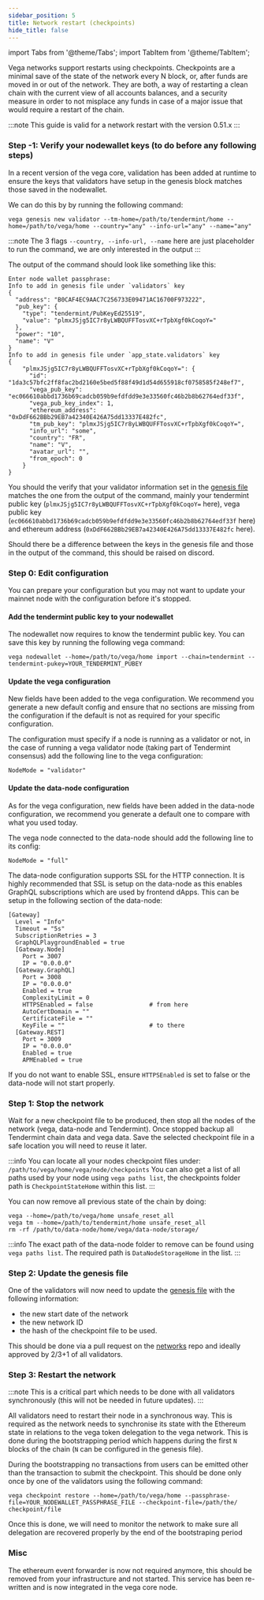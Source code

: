 ```yaml
---
sidebar_position: 5
title: Network restart (checkpoints)
hide_title: false
---
```


import Tabs from '@theme/Tabs';
import TabItem from '@theme/TabItem';

Vega networks support restarts using checkpoints. Checkpoints are a minimal save of the state of the network every N block, or, after funds are moved in or out of the network. They are both, a way of restarting a clean chain with the current view of all accounts balances, and a security measure in order to not misplace any funds in case of a major issue that would require a restart of the chain.

:::note
This guide is valid for a network restart with the version 0.51.x
:::


### Step -1: Verify your nodewallet keys (to do before any following steps)

In a recent version of the vega core, validation has been added at runtime to ensure the keys that validators have setup in the genesis block matches those saved in the nodewallet.

We can do this by by running the following command:
```
vega genesis new validator --tm-home=/path/to/tendermint/home --home=/path/to/vega/home --country="any" --info-url="any" --name="any"
```

:::note
The 3 flags `--country, --info-url, --name` here are just placeholder to run the command, we are only interested in the output
:::

The output of the command should look like something like this:
```
Enter node wallet passphrase:
Info to add in genesis file under `validators` key
{
  "address": "B0CAF4EC9AAC7C256733E09471AC16700F973222",
  "pub_key": {
    "type": "tendermint/PubKeyEd25519",
    "value": "plmxJSjg5IC7r8yLWBQUFFTosvXC+rTpbXgf0kCoqoY="
  },
  "power": "10",
  "name": "V"
}
Info to add in genesis file under `app_state.validators` key
{
    "plmxJSjg5IC7r8yLWBQUFFTosvXC+rTpbXgf0kCoqoY=": {
      "id": "1da3c57bfc2ff8fac2bd2160e5bed5f88f49d1d54d655918cf0758585f248ef7",
      "vega_pub_key": "ec066610abbd1736b69cadcb059b9efdfdd9e3e33560fc46b2b8b62764edf33f",
      "vega_pub_key_index": 1,
      "ethereum_address": "0xDdF662BBb29EB7a42340E426A75dd13337E482fc",
      "tm_pub_key": "plmxJSjg5IC7r8yLWBQUFFTosvXC+rTpbXgf0kCoqoY=",
      "info_url": "some",
      "country": "FR",
      "name": "V",
      "avatar_url": "",
      "from_epoch": 0
    }
}
```

You should the verify that your validator information set in the [genesis file](https://github.com/vegaprotocol/networks/blob/master/mainnet1/genesis.json) matches the one from the output of the command, mainly your tendermint public key (`plmxJSjg5IC7r8yLWBQUFFTosvXC+rTpbXgf0kCoqoY=` here), vega public key (`ec066610abbd1736b69cadcb059b9efdfdd9e3e33560fc46b2b8b62764edf33f` here) and ethereum address (`0xDdF662BBb29EB7a42340E426A75dd13337E482fc` here).

Should there be a difference between the keys in the genesis file and those in the output of the command, this should be raised on discord.

### Step 0: Edit configuration

You can prepare your configuration but you may not want to update your mainnet node with the configuration before it's stopped.

#### Add the tendermint public key to your nodewallet

The nodewallet now requires to know the tendermint public key. You can save this key by running the following vega command:
```
vega nodewallet --home=/path/to/vega/home import --chain=tendermint --tendermint-pukey=YOUR_TENDERMINT_PUBEY
```

#### Update the vega configuration

New fields have been added to the vega configuration. We recommend you generate a new default config and ensure that no sections are missing from the configuration if the default is not as required for your specific configuration.

The configuration must specify if a node is running as a validator or not, in the case of running a vega validator node (taking part of Tendermint consensus) add the following line to the vega configuration:
```
NodeMode = "validator"
```

#### Update the data-node configuration

As for the vega configuration, new fields have been added in the data-node configuration, we recommend you generate a default one to compare with what you used today.

The vega node connected to the data-node should add the following line to its config:
```
NodeMode = "full"
```

The data-node configuration supports SSL for the HTTP connection. It is highly recommended that SSL is setup on the data-node as this enables GraphQL subscriptions which are used by frontend dApps.
This can be setup in the following section of the data-node:
```
[Gateway]
  Level = "Info"
  Timeout = "5s"
  SubscriptionRetries = 3
  GraphQLPlaygroundEnabled = true
  [Gateway.Node]
    Port = 3007
    IP = "0.0.0.0"
  [Gateway.GraphQL]
    Port = 3008
    IP = "0.0.0.0"
    Enabled = true
    ComplexityLimit = 0
    HTTPSEnabled = false                # from here
    AutoCertDomain = ""
    CertificateFile = ""
    KeyFile = ""                        # to there
  [Gateway.REST]
    Port = 3009
    IP = "0.0.0.0"
    Enabled = true
    APMEnabled = true
```

If you do not want to enable SSL, ensure `HTTPSEnabled` is set to false or the data-node will not start properly.

### Step 1: Stop the network

Wait for a new checkpoint file to be produced, then stop all the nodes of the network (vega, data-node and Tendermint). Once stopped backup all Tendermint chain data and vega data.
Save the selected checkpoint file in a safe location you will need to reuse it later.

:::info
You can locate all your nodes checkpoint files under: `/path/to/vega/home/vega/node/checkpoints`
You can also get a list of all paths used by your node using `vega paths list`, the checkpoints folder path is `CheckpointStateHome` within this list.
:::

You can now remove all previous state of the chain by doing:
```
vega --home=/path/to/vega/home unsafe_reset_all
vega tm --home=/path/to/tendermint/home unsafe_reset_all
rm -rf /path/to/data-node/home/vega/data-node/storage/
```

:::info
The exact path of the data-node folder to remove can be found using `vega paths list`. The required path is `DataNodeStorageHome` in the list.
:::

### Step 2: Update the genesis file

One of the validators will now need to update the [genesis file](https://github.com/vegaprotocol/networks/blob/master/mainnet1/genesis.json) with the following information:
- the new start date of the network
- the new network ID
- the hash of the checkpoint file to be used.

This should be done via a pull request on the [networks](https://github.com/vegaprotocol/networks) repo and ideally approved by 2/3+1 of all validators.

### Step 3: Restart the network

:::note
This is a critical part which needs to be done with all validators synchronously (this will not be needed in future updates).
:::

All validators need to restart their node in a synchronous way. This is required as the network needs to synchronise its state with the Ethereum state in relations to the vega token delegation to the vega network. This is done during the bootstrapping period which happens during the first `N` blocks of the chain (`N` can be configured in the genesis file).

During the bootstrapping no transactions from users can be emitted other than the transaction to submit the checkpoint. This should be done only once by one of the validators using the following command:
```
vega checkpoint restore --home=/path/to/vega/home --passphrase-file=YOUR_NODEWALLET_PASSPHRASE_FILE --checkpoint-file=/path/the/
checkpoint/file
```

Once this is done, we will need to monitor the network to make sure all delegation are recovered properly by the end of the bootstraping period

### Misc

The ethereum event forwarder is now not required anymore, this should be removed from your infrastructure and not started. This service has been re-written and is now integrated in the vega core node.
